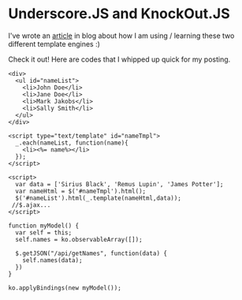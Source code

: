 # Underscore.JS and KnockOut.JS
I've wrote an [article](https://jwyblog.wordpress.com/2017/05/21/choosing-a-template-engine/) in blog about how I am using / learning these two different template engines :)

Check it out! Here are codes that I whipped up quick for my posting.

```
<div>
  <ul id="nameList">
    <li>John Doe</li>
    <li>Jane Doe</li>
    <li>Mark Jakobs</li>
    <li>Sally Smith</li>
  </ul>
</div>

<script type="text/template" id="nameTmpl">
  _.each(nameList, function(name){
    <li><%= name%></li>
  });
</script>

<script>
  var data = ['Sirius Black', 'Remus Lupin', 'James Potter'];
  var nameHtml = $('#nameTmpl').html();
  $('#nameList').html(_.template(nameHtml,data));
 //$.ajax...
</script>
```

```
function myModel() {
  var self = this;
  self.names = ko.observableArray([]);

  $.getJSON("/api/getNames", function(data) {
    self.names(data);
  })
}

ko.applyBindings(new myModel());
```
